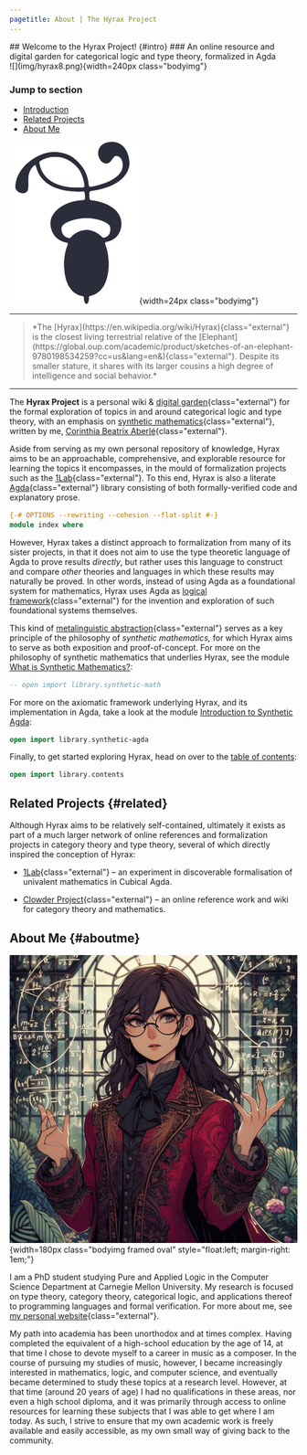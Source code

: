 ```yaml
---
pagetitle: About | The Hyrax Project
---
```


<div class="frontmatter">

<div class="title">

<div class="titleblock">
## <span class="dropcap">W</span>elcome to the Hyrax Project! {#intro}
### An online resource and digital garden for categorical logic and type theory, formalized in Agda
</div>

</div>

<div class="titlepicture">
![](img/hyrax8.png){width=240px class="bodyimg"}
</div>

</div>

<nav class="contents mainContents">

### Jump to section

* [Introduction](#intro)
* [Related Projects](#related)
* [About Me](#aboutme)

![](img/decotwo2.png){width=24px class="bodyimg"}

</nav>

---

<blockquote class="sidequote"> 
*The [Hyrax](https://en.wikipedia.org/wiki/Hyrax){class="external"} is the closest living terrestrial relative of the [Elephant](https://global.oup.com/academic/product/sketches-of-an-elephant-9780198534259?cc=us&lang=en&){class="external"}. Despite its smaller stature, it shares with its larger cousins a high degree of intelligence and social behavior.*
</blockquote>

---

The **Hyrax Project** is a personal wiki & [digital garden](https://maggieappleton.com/garden-history){class="external"} for the formal exploration of topics in and around categorical logic and type theory, with an emphasis on [synthetic mathematics](https://ncatlab.org/nlab/show/synthetic+mathematics){class="external"}, written by me, [Corinthia Beatrix Aberlé](https://cbaberle.com){class="external"}.

Aside from serving as my own personal repository of knowledge, Hyrax aims to be an approachable, comprehensive, and explorable resource for learning the topics it encompasses, in the mould of formalization projects such as the [1Lab](https://1lab.dev){class="external"}. To this end, Hyrax is also a literate [Agda](https://wiki.portal.chalmers.se/agda/pmwiki.php){class="external"} library consisting of both formally-verified code and explanatory prose.

```agda
{-# OPTIONS --rewriting --cohesion --flat-split #-}
module index where
```

However, Hyrax takes a distinct approach to formalization from many of its sister projects, in that it does not aim to use the type theoretic language of Agda to prove results *directly*, but rather uses this language to construct and compare *other* theories and languages in which these results may naturally be proved. In other words, instead of using Agda as a foundational system for mathematics, Hyrax uses Agda as [logical framework](https://en.wikipedia.org/wiki/Logical_framework){class="external"} for the invention and exploration of such foundational systems themselves.

This kind of [metalinguistic abstraction](https://en.wikipedia.org/wiki/Metalinguistic_abstraction){class="external"} serves as a key principle of the philosophy of *synthetic mathematics,* for which Hyrax aims to serve as both exposition and proof-of-concept. For more on the philosophy of synthetic mathematics that underlies Hyrax, see the module [What is Synthetic Mathematics?](404.html):

```agda
-- open import library.synthetic-math
```

For more on the axiomatic framework underlying Hyrax, and its implementation in Agda, take a look at the module [Introduction to Synthetic Agda](library/synthetic-agda.html):

```agda
open import library.synthetic-agda
```

Finally, to get started exploring Hyrax, head on over to the [table of contents](library/contents.html):

```agda
open import library.contents
```

## Related Projects {#related}

Although Hyrax aims to be relatively self-contained, ultimately it exists as part of a much larger network of online references and formalization projects in category theory and type theory, several of which directly inspired the conception of Hyrax:

* [1Lab](https://1lab.dev){class="external"} – an experiment in discoverable formalisation of univalent mathematics in Cubical Agda.

* [Clowder Project](https://clowderproject.com){class="external"} – an online reference work and wiki for category theory and mathematics.

## About Me {#aboutme}

![](img/profile-picture4.jpg){width=180px class="bodyimg framed oval" style="float:left; margin-right: 1em;"}

I am a PhD student studying Pure and Applied Logic in the Computer Science Department at Carnegie Mellon University. My research is focused on type theory, category theory, categorical logic, and applications thereof to programming languages and formal verification. For more about me, see [my personal website](https://cbaberle.com){class="external"}.

My path into academia has been unorthodox and at times complex. Having completed the equivalent of a high-school education by the age of 14, at that time I chose to devote myself to a career in music as a composer. In the course of pursuing my studies of music, however, I became increasingly interested in mathematics, logic, and computer science, and eventually became determined to study these topics at a research level. However, at that time (around 20 years of age) I had no qualifications in these areas, nor even a high school diploma, and it was primarily through access to online resources for learning these subjects that I was able to get where I am today. As such, I strive to ensure that my own academic work is freely available and easily accessible, as my own small way of giving back to the community.